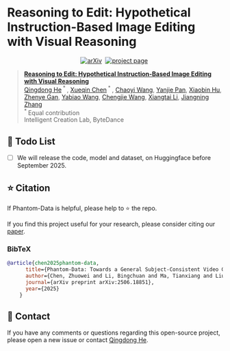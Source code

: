 # Reasoning to Edit: Hypothetical Instruction-Based Image Editing with Visual Reasoning


<div align="center">
  
[![arXiv](https://img.shields.io/badge/arXiv%20paper-2502.11079-b31b1b.svg)](https://arxiv.org/abs/2506.18851)&nbsp;
[![project page](https://img.shields.io/badge/Project_page-More_visualizations-green)](https://)&nbsp;
</div>

> [**Reasoning to Edit: Hypothetical Instruction-Based Image Editing with Visual Reasoning**](https://arxiv.org/abs/2502.11079)<br>
> [Qingdong He](https://scholar.google.com/citations?user=gUJWww0AAAAJ&hl=zh-CN)<sup> * </sup>, [Xueqin Chen](https://scholar.google.com/citations?user=6F-iHFsAAAAJ&hl=zh-CN)<sup> * </sup>, [Chaoyi Wang](https://orcid.org/0000-0003-0164-1953), [Yanjie Pan](https://github.com/chfyfr), [Xiaobin Hu](https://scholar.google.com/citations?user=3lMuodUAAAAJ&hl=th), [Zhenye Gan](https://scholar.google.com/citations?user=fa4NkScAAAAJ), [Yabiao Wang](https://scholar.google.com/citations?user=xiK4nFUAAAAJ&hl=zh-CN), [Chengjie Wang](https://scholar.google.com/citations?user=fqte5H4AAAAJ&hl=zh-CN), [Xiangtai Li](https://scholar.google.com/citations?user=FL3ReD0AAAAJ&hl=zh-CN), [Jiangning Zhang](https://scholar.google.com/citations?user=9rWWCgUAAAAJ)
> <br><sup> * </sup>Equal contribution
> <br>Intelligent Creation Lab, ByteDance<br>


<!-- # Phantom-Data
Phantom-Data: Towards a General Subject-Consistent Video Generation Dataset -->
## 📑 Todo List
- [ ] We will release the code, model and dataset, on Huggingface before September 2025.



## ⭐ Citation

If Phantom-Data is helpful, please help to ⭐ the repo.

If you find this project useful for your research, please consider citing our [paper](https://arxiv.org/abs/2506.18851).

### BibTeX
```bibtex
@article{chen2025phantom-data,
      title={Phantom-Data: Towards a General Subject-Consistent Video Generation Dataset},
      author={Chen, Zhuowei and Li, Bingchuan and Ma, Tianxiang and Liu, Lijie and Liu, Mingcong and Zhang, Yi and Li, Gen and Li, Xinghui and Zhou, Siyu and He, Qian and Wu, Xinglong},
      journal={arXiv preprint arXiv:2506.18851},
      year={2025}
    }
```

## 📧 Contact
If you have any comments or questions regarding this open-source project, please open a new issue or contact [Qingdong He](yingcaihe@tencent.com).
